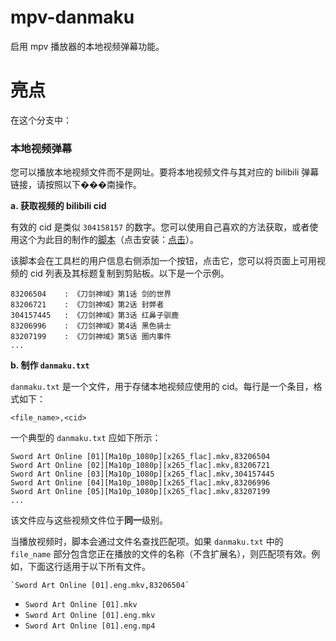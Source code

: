 # mpv-danmaku

启用 mpv 播放器的本地视频弹幕功能。

# 亮点

在这个分支中：

### 本地视频弹幕

您可以播放本地视频文件而不是网址。要将本地视频文件与其对应的 bilibili 弹幕链接，请按照以下���南操作。

**a. 获取视频的 bilibili cid**

有效的 cid 是类似 `304158157` 的数字。您可以使用自己喜欢的方法获取，或者使用这个为此目的制作的[脚本](https://github.com/Elypha/mpv-danmaku/blob/main/release.user.js)（点击安装：[点击](https://raw.githubusercontent.com/Elypha/mpv-danmaku/refs/heads/main/release.user.js)）。

该脚本会在工具栏的用户信息右侧添加一个按钮，点击它，您可以将页面上可用视频的 cid 列表及其标题复制到剪贴板。以下是一个示例。

```
83206504    : 《刀剑神域》第1话 剑的世界
83206721    : 《刀剑神域》第2话 封弊者
304157445   : 《刀剑神域》第3话 红鼻子驯鹿
83206996    : 《刀剑神域》第4话 黑色骑士
83207199    : 《刀剑神域》第5话 圈内事件
...
```

**b. 制作 `danmaku.txt`**

`danmaku.txt` 是一个文件，用于存储本地视频应使用的 cid。每行是一个条目，格式如下：

```
<file_name>,<cid>
```

一个典型的 `danmaku.txt` 应如下所示：

```
Sword Art Online [01][Ma10p_1080p][x265_flac].mkv,83206504
Sword Art Online [02][Ma10p_1080p][x265_flac].mkv,83206721
Sword Art Online [03][Ma10p_1080p][x265_flac].mkv,304157445
Sword Art Online [04][Ma10p_1080p][x265_flac].mkv,83206996
Sword Art Online [05][Ma10p_1080p][x265_flac].mkv,83207199
...
```

该文件应与这些视频文件位于**同一**级别。

当播放视频时，脚本会通过文件名查找匹配项。如果 `danmaku.txt` 中的 `file_name` 部分包含您正在播放的文件的名称（不含扩展名），则匹配项有效。例如，下面这行适用于以下所有文件。

```
`Sword Art Online [01].eng.mkv,83206504`
```

- `Sword Art Online [01].mkv`
- `Sword Art Online [01].eng.mkv`
- `Sword Art Online [01].eng.mp4`
